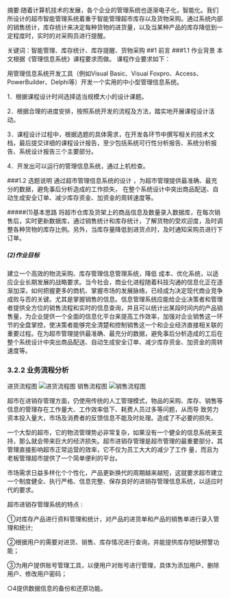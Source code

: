 摘要:随着计算机技术的发展，各个企业的管理系统也逐渐电子化，智能化。我们所设计的超市智能管理系统着重于智能管理超市库存以及货物采购。通过系统内部的销售统计，库存统计来决定每种货物的进货量，以及当某种产品的库存降低到一定程度时，实时的对采购员进行提醒。

关键词：智能管理、库存统计、库存提醒、货物采购
##1 前言
###1.1  作业背景
本文根据《管理信息系统》课程要求而做。
 课程作业要求如下：
 
 用管理信息系统开发工具（例如Visual Basic、Visual Foxpro、Access、PowerBuilder、Delphi等）开发一个实用的中小型管理信息系统。
 
 1．根据课程设计时间选择适当规模大小的设计课题。
 
 2．根据合理的进度安排，按照系统开发的流程及方法，踏实地开展课程设计活动。

3．课程设计过程中，根据选题的具体需求，在开发各环节中撰写相关的技术文档，最后提交详细的课程设计报告，至少包括系统可行性分析报告、系统分析报告、系统设计报告三个主要部分。
 
 4．开发出可以运行的管理信息系统，通过上机检查。
 
###1.2  选题说明
 通过超市管理信息系统的设计 ，为超市管理提供最准确、最充分的数据，避免事后分析造成的工作损失， 在整个系统设计中突出商品配送、自动生成安全订单、减少库存资金、加资金的周转速度等。
 
#####(1)基本思路
 将超市仓库及货架上的商品信息及数量录入数据库，在每次销售后，实时更新数据库，通过销售统计和库存统计，了解货物的受欢迎度，及时调整各种货物的库存比例。另外，当库存量降低到进货点时，及时通知采购员进行下订单。
##### (2)作业目标
 建立一个高效的物流采购、库存管理信息管理系统，降低 成本、优化系统，以适应企业长期发展的战略要求。当今社会，商业化进程随着科技沟通的信息化正在逐渐加深，如何把握更多的商机、掌握市场的发展脉络，已经成为决定现代商业竞争成败与否的关键。尤其是掌握销售的信息。信息管理系统应能给企业决策者和管理者提供全方位的销售流程和实时的信息查询，并且可以统计出某段时间内的产品销售量，为企业提供一个全面的信息化平台来提高工作效率，加强对企业销售这一环节的全盘掌控，使决策者能够完全清楚和控制销售这一个和企业经济直接相关联的重要过程。在为超市管理提供最准确、最充分的数据，避免事后分析造成的工后在整个系统设计中突出商品配送、自动生成安全订单、减少库存资金、加资金的周转速度等。
### 3.2.2  业务流程分析
  进货流程图
  ![进货流程图]()
   销售流程图
   ![销售流程图]()
  
  超市在进销存管理方面，仍使用传统的人工管理模式，物品的采购、库存、销售等信息的管理存在工作量大、工作效率低下、耗费人员过多等问题，从而导
   致劳力资本投入量大，市场及消费者的反馈信息不能及时处理。造成了不必要的损失。
     
一个大型的超市，它的物流管理势必非常复杂，如果没有一个健全的信息系统来支持，那么就会带来巨大的经济损失。超市进销存管理是超市管理的最重要部分，其管理直接影响超市正常运营的效率，它不仅为员工大大的减少了工作
 量，而且为老板管理超市提供了一个简单便利的平台。 

市场需求日益多样化个个性化，产品更新换代的周期越来越短，这就要求超市建立一个制度健全、执行严格、信息完整、保存良好的进销存管理信息系统，以适应时代的要求。

超市进销存管理系统的特点 :

①对库存产品进行资料管理和统计，对产品的进货单和产品的销售单进行录入管理和统计;  

②根据用户的需要对进货、销售、库存情况进行查询，并能提供库存短缺预警功能； 

③为用户提供账号管理工具，以便用户对账号进行管理，具体为添加用户、删除用户、修改用户密码；

○4提供数据信息的备份和还原功能。
     
